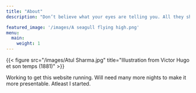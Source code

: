 ```yaml
---
title: "About"
description: "Don’t believe what your eyes are telling you. All they show is limitation. Look with your understanding. Find out what you already know and you will see the way to fly― Richard Bach, Jonathan Livingston Seagull"

featured_image: '/images/A seagull flying high.png'
menu:
  main:
    weight: 1
---
```

{{< figure src="/images/Atul Sharma.jpg" title="Illustration from Victor Hugo et son temps (1881)" >}}

Working to get this website running. Will need many more nights to make it more presentable. Atleast I started.
